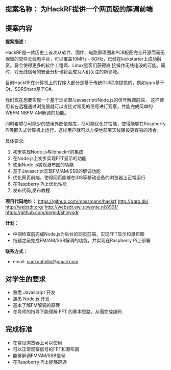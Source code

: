 
## 提案名称： 为HackRF提供一个网页版的解调前端

## 提案内容

**提案描述：**

HackRF是一款历史上首次从软件、固件、电路原理图和PCB板图完全开源而毫无保留的软件无线电平台，可以覆盖10MHz - 6GHz，已经在kickstarter上成功融资。将会使得更多的软件工程师、Linux黑客们获得直
接操作无线电波的可能。同时，对无线信号的安全分析也将会成为人们关注的新领域。

目前HackRF在计算机上的程序大部分是基于传统GUI程序提供的，例如gqrx基于Qt，SDRSharp基于C#。

我们现在想要实现一个基于浏览器/Javascript/Node.js的信号解调前端， 这样使用者在远程通过浏览器就可以直接对常见的信号进行观察，并能完成简单的WBFM NBFM AM解调的功能。

同时希望尽可能少的使用外部依赖库，尽可能优化其性能，使得能够在Raspberry Pi等嵌入式计算机上运行。这样用户就可以方便地部署天线架设更容易的场合。

具体要求:

1. 初步实现Node.js与libhackrf的集成
2. 在Node.js上初步实现FFT显示的功能
3. 使用Node.js实现瀑布图的功能
4. 基于Javascript实现FM/AM/SSB的解调功能
5. 优化网页前端，使得网页能够在iOS等移动设备的浏览器上正常运行
6. 在Raspberry Pi上优化性能
7. 发布代码,发布教程

**项目代码地址：**
<https://github.com/mossmann/hackrf>
<http://gqrx.dk/>
<http://websdr.org/>
<http://websdr.ewi.utwente.nl:8901/>
<https://github.com/kpreid/shinysdr>

**计划：**

* 中期检查前完成Node.js为后台的网页前端，实现FFT显示和瀑布图
* 结题之前完成FM/AM/SSB解调的功能，并实现在Raspberry Pi上部署

**联系方式：**

* email: <cuckoohello@gmail.com>


## 对学生的要求

* 熟悉 Javascript 开发
* 熟悉 Node.js 开发
* 基本了解FM解调的原理
* 在导师的指导下能理解 FFT 的基本思路，从而完成编码

## 完成标准

* 在常见浏览器上可以使用
* 可以正常观察信号的FFT和瀑布图
* 能够解调FM/AM/SSB信号
* 在Raspberry Pi上能够跑通
